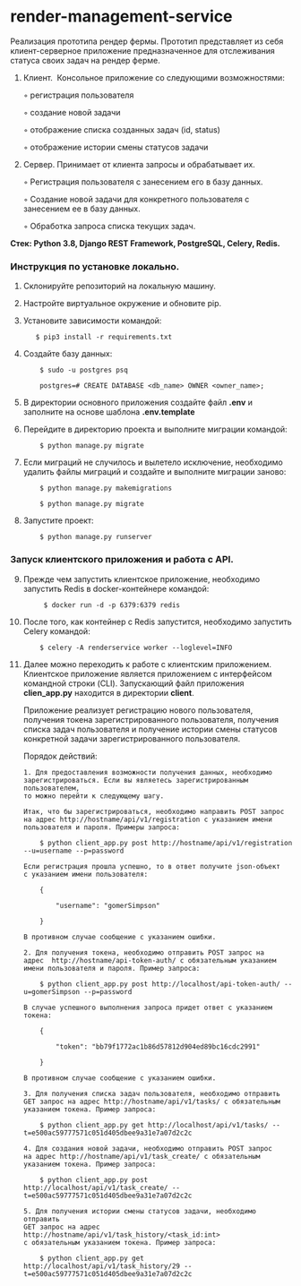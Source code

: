 # render-management-service

Реализация прототипа рендер фермы. Прототип представляет из себя клиент-серверное приложение предназначенное для отслеживания статуса своих задач на рендер ферме.
 
1. Клиент.  Консольное приложение со следующими возможностями:

    ◦ регистрация пользователя

    ◦ создание новой задачи

    ◦ отображение списка созданных задач (id, status)

    ◦ отображение истории смены статусов задачи

2. Сервер. Принимает от клиента запросы и обрабатывает их.

    ◦ Регистрация пользователя с занесением его в базу данных.

    ◦ Создание новой задачи для конкретного пользователя с занесением ее в базу данных.

    ◦ Обработка запроса списка текущих задач.

**Стек: Python 3.8, Django REST Framework, PostgreSQL, Celery, Redis.**

### Инструкция по установке локально.

1. Склонируйте репозиторий на локальную машину.
2. Настройте виртуальное окружение и обновите pip.
3. Установите зависимости командой:

          $ pip3 install -r requirements.txt
          
                   
4. Создайте базу данных:


           $ sudo -u postgres psq

           postgres=# CREATE DATABASE <db_name> OWNER <owner_name>;


5. В директории основного приложения создайте файл **.env** и заполните на основе шаблона **.env.template**
6. Перейдите в директорию проекта и выполните миграции командой:
            
           $ python manage.py migrate
           
7. Если миграций не случилось и вылетело исключение, необходимо удалить файлы миграций и создайте и выполните миграции заново:

           $ python manage.py makemigrations

           $ python manage.py migrate

8. Запустите проект:

           $ python manage.py runserver
           

### Запуск клиентского приложения и работа с API.

9. Прежде чем запустить клиентское приложение, необходимо запустить Redis в docker-контейнере командой:


            $ docker run -d -p 6379:6379 redis
            
10. После того, как контейнер с Redis запустится, необходимо запустить Celery командой:

            $ celery -A renderservice worker --loglevel=INFO
            
            
11. Далее можно переходить к работе с клиентским приложением. 
Клиентское приложение является приложением с интерфейсом командной строки (CLI). Запускающий файл приложения **clien_app.py** находится в директории **client**.

    Приложение реализует регистрацию нового пользователя, получения токена зарегистрированного пользователя, получения списка задач пользователя и получение истории смены статусов конкретной задачи зарегистрированного пользователя.

    Порядок действий:

        1. Для предоставления возможности получения данных, необходимо
        зарегистрироваться. Если вы являетесь зарегистрированным пользователем,
        то можно перейти к следующему шагу.

        Итак, что бы зарегистрироваться, необходимо направить POST запрос
        на адрес http://hostname/api/v1/registration с указанием имени
        пользователя и пароля. Примеры запроса:

            $ python client_app.py post http://hostname/api/v1/registration --u=username --p=password

        Если регистрация прошла успешно, то в ответ получите json-объект
        с указанием имени пользователя:

            {

                "username": "gomerSimpson"

            }

        В противном случае сообщение с указанием ошибки.

        2. Для получения токена, необходимо отправить POST запрос на
        адрес  http://hostname/api-token-auth/ с обязательным указанием
        имени пользователя и пароля. Пример запроса:

            $ python client_app.py post http://localhost/api-token-auth/ --u=gomerSimpson --p=password

        В случае успешного выполнения запроса придет ответ с указанием токена:

            {

                "token": "bb79f1772ac1b86d57812d904ed89bc16cdc2991"

            }

        В противном случае сообщение с указанием ошибки.

        3. Для получения списка задач пользователя, необходимо отправить
        GET запрос на адрес http://hostname/api/v1/tasks/ с обязательным
        указанием токена. Пример запроса:

            $ python client_app.py get http://localhost/api/v1/tasks/ --t=e500ac59777571c051d405dbee9a31e7a07d2c2c

        4. Для создания новой задачи, необходимо отправить POST запрос
        на адрес http://hostname/api/v1/task_create/ с обязательным
        указанием токена. Пример запроса:

            $ python client_app.py post http://localhost/api/v1/task_create/ --t=e500ac59777571c051d405dbee9a31e7a07d2c2c

        5. Для получения истории смены статусов задачи, необходимо отправить
        GET запрос на адрес http://hostname/api/v1/task_history/<task_id:int>
        с обязательным указанием токена. Пример запроса:

            $ python client_app.py get http://localhost/api/v1/task_history/29 --t=e500ac59777571c051d405dbee9a31e7a07d2c2c

